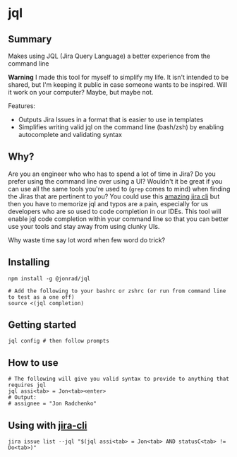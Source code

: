 # jql

## Summary
Makes using JQL (Jira Query Language) a better experience from the command line

**Warning**
I made this tool for myself to simplify my life. It isn't intended to be shared, but I'm keeping it public in case someone wants to be inspired. Will it work on your computer? Maybe, but maybe not.

Features:
* Outputs Jira Issues in a format that is easier to use in templates
* Simplifies writing valid jql on the command line (bash/zsh) by enabling autocomplete and validating syntax

## Why?

Are you an engineer who who has to spend a lot of time in Jira? Do you prefer using the command line over using a UI? Wouldn't it be great if you can use all the same tools you're used to (`grep` comes to mind) when finding the Jiras that are pertinent to you? You could use this [amazing jira cli](https://github.com/ankitpokhrel/jira-cli) but then you have to memorize jql and typos are a pain, especially for us developers who are so used to code completion in our IDEs. This tool will enable jql code completion within your command line so that you can better use your tools and stay away from using clunky UIs.

Why waste time say lot word when few word do trick?

## Installing

```
npm install -g @jonrad/jql

# Add the following to your bashrc or zshrc (or run from command line to test as a one off)
source <(jql completion)
```

## Getting started

```
jql config # then follow prompts
```

## How to use

```
# The following will give you valid syntax to provide to anything that requires jql
jql assi<tab> = Jon<tab><enter>
# Output:
# assignee = "Jon Radchenko"
```

## Using with [jira-cli](https://github.com/ankitpokhrel/jira-cli)

```
jira issue list --jql "$(jql assi<tab> = Jon<tab> AND statusC<tab> != Do<tab>)"
```
